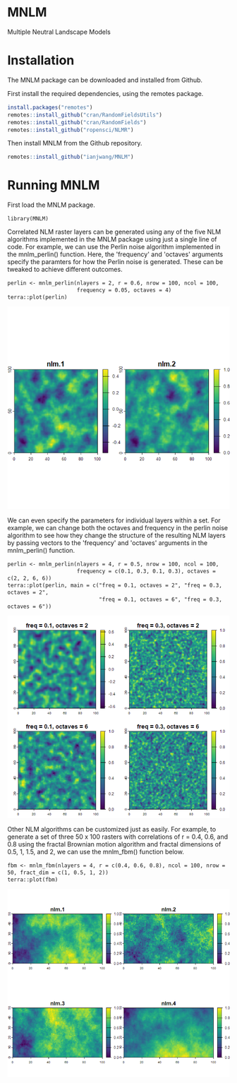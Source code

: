 # MNLM
 Multiple Neutral Landscape Models

# Installation

The MNLM package can be downloaded and installed from Github.

First install the required dependencies, using the remotes package.

```r 
install.packages("remotes")
remotes::install_github("cran/RandomFieldsUtils")
remotes::install_github("cran/RandomFields")
remotes::install_github("ropensci/NLMR")
``` 


Then install MNLM from the Github repository.
```r
remotes::install_github("ianjwang/MNLM")
```

# Running MNLM

First load the MNLM package.
```{r}
library(MNLM)
```

Correlated NLM raster layers can be generated using any of the five NLM algorithms implemented in the MNLM package using just a single line of code. For example, we can use the Perlin noise algorithm implemented in the mnlm_perlin() function. Here, the 'frequency' and 'octaves' arguments specify the paramters for how the Perlin noise is generated. These can be tweaked to achieve different outcomes.
```{r, warning = FALSE}
perlin <- mnlm_perlin(nlayers = 2, r = 0.6, nrow = 100, ncol = 100,
                      frequency = 0.05, octaves = 4)
terra::plot(perlin)
```

![Output](images/perlin1.png)

We can even specify the parameters for individual layers within a set. For example, we can change both the octaves and frequency in the perlin noise algorithm to see how they change the structure of the resulting NLM layers by passing vectors to the 'frequency' and 'octaves' arguments in the mnlm_perlin() function.
```{r}
perlin <- mnlm_perlin(nlayers = 4, r = 0.5, nrow = 100, ncol = 100,
                      frequency = c(0.1, 0.3, 0.1, 0.3), octaves = c(2, 2, 6, 6))
terra::plot(perlin, main = c("freq = 0.1, octaves = 2", "freq = 0.3, octaves = 2", 
                             "freq = 0.1, octaves = 6", "freq = 0.3, octaves = 6"))
```

![Output](images/perlin2.png)

Other NLM algorithms can be customized just as easily. For example, to generate a set of three 50 x 100 rasters with correlations of r = 0.4, 0.6, and 0.8 using the fractal Brownian motion algorithm and fractal dimensions of 0.5, 1, 1.5, and 2, we can use the mnlm_fbm() function below.
```{r, warning = FALSE}
fbm <- mnlm_fbm(nlayers = 4, r = c(0.4, 0.6, 0.8), ncol = 100, nrow = 50, fract_dim = c(1, 0.5, 1, 2))
terra::plot(fbm)
```

![Output](images/fbm1.png)
